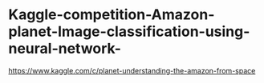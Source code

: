 # Kaggle-competition-Amazon-planet-Image-classification-using-neural-network-
https://www.kaggle.com/c/planet-understanding-the-amazon-from-space
